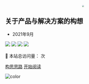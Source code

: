 <div align="center"><img src="https://z3.ax1x.com/2021/09/08/hTIpr9.png"  style="zoom: 38%;" /></div>

## 关于产品与解决方案的构想

- 2021年9月

<img src="https://img.shields.io/badge/version-v2.1.1-green?logo=github.svg" > 
<img src="https://img.shields.io/badge/coverage-83%25-blue?logo=GitHub%20Sponsors.svg"> 
<img src="https://img.shields.io/badge/product-designing-bri?logo=webflow.svg">
<img src="https://img.shields.io/badge/license-MIT-green?logo=Lamborghini.svg">

<br>

<br>

<span id="busuanzi_container_site_pv">
    👀 本站总访问量：<span id="busuanzi_value_site_pv"></span> 次
</span>
<span id="busuanzi_container_site_uv" style='display:none'>
    | 🚴‍♂️ 本站总访客数：<span id="busuanzi_value_site_uv"></span> 人
</span>

<br>

[构思思路](/README)
[开始阅读](/Advisory/FinTech/影响未来金融行业的七大科技要素)



<!-- 背景色 -->
![color](#fff)

